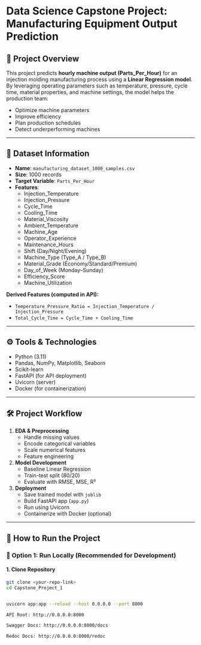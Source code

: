 # Data Science Capstone Project: Manufacturing Equipment Output Prediction

## 📌 Project Overview
This project predicts **hourly machine output (Parts_Per_Hour)** for an injection molding manufacturing process using a **Linear Regression model**.  
By leveraging operating parameters such as temperature, pressure, cycle time, material properties, and machine settings, the model helps the production team:
- Optimize machine parameters
- Improve efficiency
- Plan production schedules
- Detect underperforming machines

---

## 📂 Dataset Information
- **Name**: `manufacturing_dataset_1000_samples.csv`
- **Size**: 1000 records
- **Target Variable**: `Parts_Per_Hour`
- **Features**:
  - Injection_Temperature  
  - Injection_Pressure  
  - Cycle_Time  
  - Cooling_Time  
  - Material_Viscosity  
  - Ambient_Temperature  
  - Machine_Age  
  - Operator_Experience  
  - Maintenance_Hours  
  - Shift (Day/Night/Evening)  
  - Machine_Type (Type_A / Type_B)  
  - Material_Grade (Economy/Standard/Premium)  
  - Day_of_Week (Monday–Sunday)  
  - Efficiency_Score  
  - Machine_Utilization  

**Derived Features (computed in API):**
- `Temperature_Pressure_Ratio = Injection_Temperature / Injection_Pressure`
- `Total_Cycle_Time = Cycle_Time + Cooling_Time`

---

## ⚙️ Tools & Technologies
- Python (3.11)
- Pandas, NumPy, Matplotlib, Seaborn
- Scikit-learn
- FastAPI (for API deployment)
- Uvicorn (server)
- Docker (for containerization)

---

## 🛠️ Project Workflow
1. **EDA & Preprocessing**
   - Handle missing values
   - Encode categorical variables
   - Scale numerical features
   - Feature engineering
2. **Model Development**
   - Baseline Linear Regression
   - Train-test split (80/20)
   - Evaluate with RMSE, MSE, R²
3. **Deployment**
   - Save trained model with `joblib`
   - Build FastAPI app (`app.py`)
   - Run using Uvicorn
   - Containerize with Docker (optional)

---

## 🚀 How to Run the Project

### 🔹 Option 1: Run Locally (Recommended for Development)

#### 1. Clone Repository
```bash
git clone <your-repo-link>
cd Capstone_Project_1


uvicorn app:app --reload --host 0.0.0.0 --port 8000

API Root: http://0.0.0.0:8000

Swagger Docs: http://0.0.0.0:8000/docs

Redoc Docs: http://0.0.0.0:8000/redoc